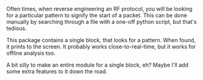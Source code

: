 Often times, when reverse engineering an RF protocol, you will be looking for
a particular pattern to signify the start of a packet. This can be done
manually by searching through a file with a one-off python script, but that's
tedious.

This package contains a single block, that looks for a pattern. When found, it
prints to the screen. It probably works close-to-real-time, but it works for
offline analysis too.

A bit silly to make an entire module for a single block, eh? Maybe I'll add
some extra features to it down the road.
